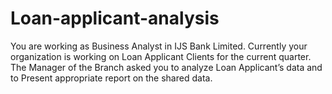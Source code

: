 # Loan-applicant-analysis
You are working as Business Analyst in IJS Bank Limited. Currently your organization is working on Loan Applicant Clients for the current quarter. The Manager of the Branch asked you to analyze Loan Applicant’s data and to Present appropriate report on the shared data.
